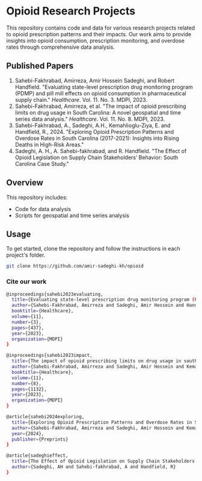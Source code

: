 # Opioid Research Projects

This repository contains code and data for various research projects related to opioid prescription patterns and their impacts. Our work aims to provide insights into opioid consumption, prescription monitoring, and overdose rates through comprehensive data analysis.

## Published Papers

1. Sahebi-Fakhrabad, Amirreza, Amir Hossein Sadeghi, and Robert Handfield. "Evaluating state-level prescription drug monitoring program (PDMP) and pill mill effects on opioid consumption in pharmaceutical supply chain." *Healthcare*. Vol. 11. No. 3. MDPI, 2023.
2. Sahebi-Fakhrabad, Amirreza, et al. "The impact of opioid prescribing limits on drug usage in South Carolina: A novel geospatial and time series data analysis." *Healthcare*. Vol. 11. No. 8. MDPI, 2023.
3. Sahebi-Fakhrabad, A., Sadeghi, A.H., Kemahlioglu-Ziya, E. and Handfield, R., 2024. "Exploring Opioid Prescription Patterns and Overdose Rates in South Carolina (2017-2021): Insights into Rising Deaths in High-Risk Areas."
4. Sadeghi, A. H., A. Sahebi-fakhrabad, and R. Handfield. "The Effect of Opioid Legislation on Supply Chain Stakeholders’ Behavior: South Carolina Case Study."

## Overview

This repository includes:
- Code for data analysis
- Scripts for geospatial and time series analysis

## Usage

To get started, clone the repository and follow the instructions in each project's folder.

```bash
git clone https://github.com/amir-sadeghi-kh/opioid
```

### Cite our work
```bash
@inproceedings{sahebi2023evaluating,
  title={Evaluating state-level prescription drug monitoring program (PDMP) and pill mill effects on opioid consumption in pharmaceutical supply chain},
  author={Sahebi-Fakhrabad, Amirreza and Sadeghi, Amir Hossein and Handfield, Robert},
  booktitle={Healthcare},
  volume={11},
  number={3},
  pages={437},
  year={2023},
  organization={MDPI}
}

@inproceedings{sahebi2023impact,
  title={The impact of opioid prescribing limits on drug usage in south carolina: A novel geospatial and time series data analysis},
  author={Sahebi-Fakhrabad, Amirreza and Sadeghi, Amir Hossein and Kemahlioglu-Ziya, Eda and Handfield, Robert and Tohidi, Hossein and Vasheghani-Farahani, Iman},
  booktitle={Healthcare},
  volume={11},
  number={8},
  pages={1132},
  year={2023},
  organization={MDPI}
}

@article{sahebi2024exploring,
  title={Exploring Opioid Prescription Patterns and Overdose Rates in South Carolina (2017-2021): Insights into Rising Deaths High-Risk Areas},
  author={Sahebi-Fakhrabad, Amirreza and Sadeghi, Amir Hossein and Kemahlioglu-Ziya, Eda and Handfield, Robert},
  year={2024},
  publisher={Preprints}
}

@article{sadeghieffect,
  title={The Effect of Opioid Legislation on Supply Chain Stakeholders’ Behavior: South Carolina Case Study},
  author={Sadeghi, AH and Sahebi-fakhrabad, A and Handfield, R}
}
```
